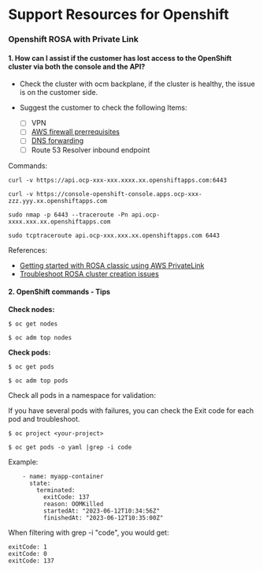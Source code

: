 # Support Resources for Openshift 

### Openshift ROSA with Private Link
#### 1. How can I assist if the customer has lost access to the OpenShift cluster via both the console and the API?

- Check the cluster with ocm backplane, if the cluster is healthy, the issue is on the customer side.
- Suggest the customer to check the following Items:

  - [ ] VPN
  - [ ] [AWS firewall prerrequisites](https://access.redhat.com/documentation/en-us/red_hat_openshift_service_on_aws/4/html/prepare_your_environment/rosa-sts-aws-prereqs#osd-aws-privatelink-firewall-prerequisites_rosa-sts-aws-prereqs)
  - [ ] [DNS forwarding](https://docs.aws.amazon.com/rosa/latest/userguide/getting-started-private-link.html#getting-started-private-link-step-4)
  - [ ] Route 53 Resolver inbound endpoint

Commands:

~~~
curl -v https://api.ocp-xxx-xxx.xxxx.xx.openshiftapps.com:6443

curl -v https://console-openshift-console.apps.ocp-xxx-zzz.yyy.xx.openshiftapps.com

sudo nmap -p 6443 --traceroute -Pn api.ocp-xxxx.xxx.xx.openshiftapps.com

sudo tcptraceroute api.ocp-xxx.xxx.xx.openshiftapps.com 6443
~~~

References: 
- [Getting started with ROSA classic using AWS PrivateLink](https://docs.aws.amazon.com/rosa/latest/userguide/getting-started-private-link.html)
- [Troubleshoot ROSA cluster creation issues](https://docs.aws.amazon.com/rosa/latest/userguide/troubleshoot-rosa-cluster-provisioning.html)

#### 2. OpenShift commands - Tips

**Check nodes:**
~~~
$ oc get nodes

$ oc adm top nodes
~~~

**Check pods:**
~~~
$ oc get pods

$ oc adm top pods
~~~

Check all pods in a namespace for validation:

If you have several pods with failures, you can check the Exit code for each pod and troubleshoot.

~~~
$ oc project <your-project>
~~~
~~~
$ oc get pods -o yaml |grep -i code
~~~
Example:

```
    - name: myapp-container
      state:
        terminated:
          exitCode: 137
          reason: OOMKilled
          startedAt: "2023-06-12T10:34:56Z"
          finishedAt: "2023-06-12T10:35:00Z"
```
When filtering with grep -i "code", you would get:

~~~
exitCode: 1
exitCode: 0
exitCode: 137
~~~